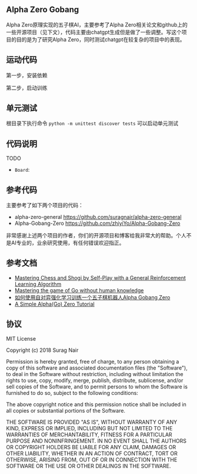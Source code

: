 ## Alpha Zero Gobang
Alpha Zero原理实现的五子棋AI，主要参考了Alpha Zero相关论文和github上的一些开源项目（见下文），代码主要由chatgpt生成但是做了一些调整。写这个项目的目的是为了研究Alpha Zero，同时测试chatgpt在较复杂的项目中的表现。

## 运动代码

第一步，安装依赖

第二步，启动训练

## 单元测试

根目录下执行命令 `python -m unittest discover tests` 可以启动单元测试

## 代码说明
TODO
- `Board`: 

## 参考代码

主要参考了如下两个项目的代码：
- alpha-zero-general https://github.com/suragnair/alpha-zero-general
- Alpha-Gobang-Zero https://github.com/zhiyiYo/Alpha-Gobang-Zero

非常感谢上述两个项目的作者，你们的开源项目和博客给我非常大的帮助。个人不是AI专业的，业余研究使用，有任何错误欢迎指正。

## 参考文档
- [Mastering Chess and Shogi by Self-Play with a General Reinforcement Learning Algorithm](https://arxiv.org/pdf/1712.01815.pdf)
- [Mastering the game of Go without human knowledge](https://www.nature.com/articles/nature24270.epdf?author_access_token=VJXbVjaSHxFoctQQ4p2k4tRgN0jAjWel9jnR3ZoTv0PVW4gB86EEpGqTRDtpIz-2rmo8-KG06gqVobU5NSCFeHILHcVFUeMsbvwS-lxjqQGg98faovwjxeTUgZAUMnRQ)
- [如何使用自对弈强化学习训练一个五子棋机器人Alpha Gobang Zero](https://www.cnblogs.com/zhiyiYo/p/14683450.html)
- [A Simple Alpha(Go) Zero Tutorial](http://web.stanford.edu/~surag/posts/alphazero.html)

## 协议

MIT License

Copyright (c) 2018 Surag Nair

Permission is hereby granted, free of charge, to any person obtaining a copy
of this software and associated documentation files (the "Software"), to deal
in the Software without restriction, including without limitation the rights
to use, copy, modify, merge, publish, distribute, sublicense, and/or sell
copies of the Software, and to permit persons to whom the Software is
furnished to do so, subject to the following conditions:

The above copyright notice and this permission notice shall be included in all
copies or substantial portions of the Software.

THE SOFTWARE IS PROVIDED "AS IS", WITHOUT WARRANTY OF ANY KIND, EXPRESS OR
IMPLIED, INCLUDING BUT NOT LIMITED TO THE WARRANTIES OF MERCHANTABILITY,
FITNESS FOR A PARTICULAR PURPOSE AND NONINFRINGEMENT. IN NO EVENT SHALL THE
AUTHORS OR COPYRIGHT HOLDERS BE LIABLE FOR ANY CLAIM, DAMAGES OR OTHER
LIABILITY, WHETHER IN AN ACTION OF CONTRACT, TORT OR OTHERWISE, ARISING FROM,
OUT OF OR IN CONNECTION WITH THE SOFTWARE OR THE USE OR OTHER DEALINGS IN THE
SOFTWARE.
